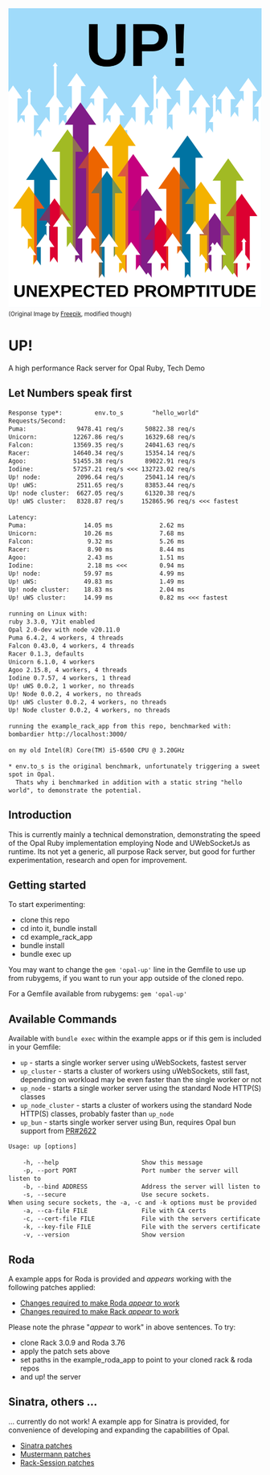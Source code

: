 <img src="https://raw.githubusercontent.com/janbiedermann/up/master/up_logo.svg" alt="UP Logo">
<small>(Original Image by <a href="https://www.freepik.com/free-vector/colorful-arrows_715199.htm#query=up&position=3&from_view=search&track=sph&uuid=63f9eddf-02a6-4e5c-8178-8cfa507ee33d">Freepik</a>, modified though)</small>

# UP!

A high performance Rack server for Opal Ruby, Tech Demo

## Let Numbers speak first

```
Response type*:         env.to_s        "hello_world"
Requests/Second:
Puma:              9478.41 req/s      50822.38 req/s
Unicorn:          12267.86 req/s      16329.68 req/s
Falcon:           13569.35 req/s      24041.63 req/s
Racer:            14640.34 req/s      15354.14 req/s
Agoo:             51455.38 req/s      89022.91 req/s
Iodine:           57257.21 req/s <<< 132723.02 req/s
Up! node:          2096.64 req/s      25041.14 req/s
Up! uWS:           2511.65 req/s      83853.44 req/s
Up! node cluster:  6627.05 req/s      61320.38 req/s
Up! uWS cluster:   8328.87 req/s     152865.96 req/s <<< fastest

Latency:
Puma:                14.05 ms             2.62 ms
Unicorn:             10.26 ms             7.68 ms
Falcon:               9.32 ms             5.26 ms
Racer:                8.90 ms             8.44 ms
Agoo:                 2.43 ms             1.51 ms
Iodine:               2.18 ms <<<         0.94 ms
Up! node:            59.97 ms             4.99 ms
Up! uWS:             49.83 ms             1.49 ms
Up! node cluster:    18.83 ms             2.04 ms
Up! uWS cluster:     14.99 ms             0.82 ms <<< fastest

running on Linux with:
ruby 3.3.0, YJit enabled
Opal 2.0-dev with node v20.11.0
Puma 6.4.2, 4 workers, 4 threads
Falcon 0.43.0, 4 workers, 4 threads
Racer 0.1.3, defaults
Unicorn 6.1.0, 4 workers
Agoo 2.15.8, 4 workers, 4 threads
Iodine 0.7.57, 4 workers, 1 thread
Up! uWS 0.0.2, 1 worker, no threads
Up! Node 0.0.2, 4 workers, no threads
Up! uWS cluster 0.0.2, 4 workers, no threads
Up! Node cluster 0.0.2, 4 workers, no threads

running the example_rack_app from this repo, benchmarked with:
bombardier http://localhost:3000/

on my old Intel(R) Core(TM) i5-6500 CPU @ 3.20GHz

* env.to_s is the original benchmark, unfortunately triggering a sweet spot in Opal.
  Thats why i benchmarked in addition with a static string "hello world", to demonstrate the potential.
```

## Introduction

This is currently mainly a technical demonstration, demonstrating the speed of the Opal Ruby implementation employing Node and UWebSocketJs as runtime. Its not yet a generic, all purpose Rack server, but good for further experimentation, research and open for improvement.

## Getting started

To start experimenting:
- clone this repo
- cd into it, bundle install
- cd example_rack_app
- bundle install
- bundle exec up

You may want to change the `gem 'opal-up'` line in the Gemfile to use up from rubygems, if you want to run your app outside of the cloned repo.

For a Gemfile available from rubygems:
`gem 'opal-up'`

## Available Commands

Available with `bundle exec` within the example apps or if this gem  is included in your Gemfile:

- `up` - starts a single worker server using uWebSockets, fastest server
- `up_cluster` - starts a cluster of workers using uWebSockets, still fast, depending on workload may be even faster than the single worker or not
- `up_node` - starts a single worker server using the standard Node HTTP(S) classes
- `up_node_cluster` - starts a cluster of workers using the standard Node HTTP(S) classes, probably faster than `up_node`
- `up_bun` - starts single worker server using Bun, requires Opal bun support from [PR#2622](https://github.com/opal/opal/pull/2622)

```
Usage: up [options]

    -h, --help                       Show this message
    -p, --port PORT                  Port number the server will listen to
    -b, --bind ADDRESS               Address the server will listen to
    -s, --secure                     Use secure sockets.
When using secure sockets, the -a, -c and -k options must be provided
    -a, --ca-file FILE               File with CA certs
    -c, --cert-file FILE             File with the servers certificate
    -k, --key-file FILE              File with the servers certificate
    -v, --version                    Show version

```

## Roda

A example apps for Roda is provided and _appears_ working with the following patches applied:

- [Changes required to make Roda _appear_ to work](https://github.com/jeremyevans/roda/compare/master...janbiedermann:roda:master)
- [Changes required to make Rack _appear_ to work](https://github.com/janbiedermann/rack/commit/1dadea0f9813c2df94715052d2277af13f7d0c0c)

Please note the phrase "_appear_ to work" in above sentences.
To try:
- clone Rack 3.0.9 and Roda 3.76
- apply the patch sets above
- set paths in the example_roda_app to point to your cloned rack & roda repos
- and up! the server

## Sinatra, others ...

... currently do not work! A example app for Sinatra is provided, for convenience of developing and expanding the capabilities of Opal.

- [Sinatra patches](https://github.com/sinatra/sinatra/compare/main...janbiedermann:sinatra:main)
- [Mustermann patches](https://github.com/sinatra/mustermann/compare/main...janbiedermann:mustermann:main)
- [Rack-Session patches](https://github.com/rack/rack-session/compare/main...janbiedermann:rack-session:main)
